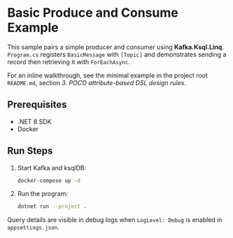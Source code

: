 # Basic Produce and Consume Example

This sample pairs a simple producer and consumer using **Kafka.Ksql.Linq**.
`Program.cs` registers `BasicMessage` with `[Topic]` and demonstrates
sending a record then retrieving it with `ForEachAsync`.

For an inline walkthrough, see the minimal example in the project root `README.md`,
section *3. POCO attribute-based DSL design rules*.

## Prerequisites
- .NET 8 SDK
- Docker

## Run Steps
1. Start Kafka and ksqlDB:
   ```bash
   docker-compose up -d
   ```
2. Run the program:
   ```bash
   dotnet run --project .
   ```

Query details are visible in debug logs when `LogLevel: Debug` is enabled
in `appsettings.json`.
